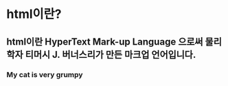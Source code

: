 # html이란?
## html이란 HyperText Mark-up Language 으로써 물리학자 티머시 J. 버너스리가 만든 마크업 언어입니다.
### <p>My cat is very grumpy</p>
